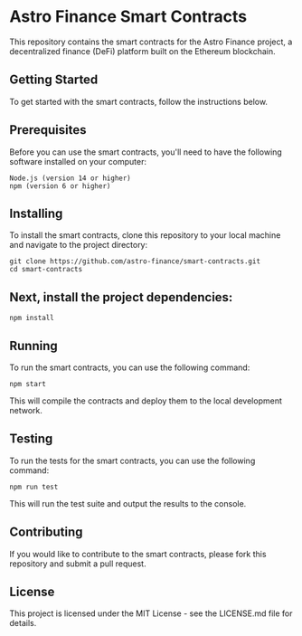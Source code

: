 # Astro Finance Smart Contracts
This repository contains the smart contracts for the Astro Finance project, a decentralized finance (DeFi) platform built on the Ethereum blockchain.

## Getting Started
To get started with the smart contracts, follow the instructions below.

## Prerequisites
Before you can use the smart contracts, you'll need to have the following software installed on your computer:
```
Node.js (version 14 or higher)
npm (version 6 or higher)
```

## Installing
To install the smart contracts, clone this repository to your local machine and navigate to the project directory:

``` 
git clone https://github.com/astro-finance/smart-contracts.git
cd smart-contracts
```

## Next, install the project dependencies:

 
```
npm install
```

## Running
To run the smart contracts, you can use the following command:

```
npm start
```

This will compile the contracts and deploy them to the local development network.

## Testing
To run the tests for the smart contracts, you can use the following command:

```
npm run test
```

This will run the test suite and output the results to the console.

## Contributing
If you would like to contribute to the smart contracts, please fork this repository and submit a pull request.

## License
This project is licensed under the MIT License - see the LICENSE.md file for details.





